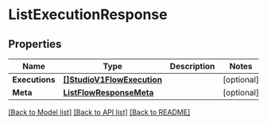 # ListExecutionResponse

## Properties
Name | Type | Description | Notes
------------ | ------------- | ------------- | -------------
**Executions** | [**[]StudioV1FlowExecution**](studio.v1.flow.execution.md) |  |[optional] 
**Meta** | [**ListFlowResponseMeta**](ListFlowResponse_meta.md) |  |[optional] 

[[Back to Model list]](../README.md#documentation-for-models) [[Back to API list]](../README.md#documentation-for-api-endpoints) [[Back to README]](../README.md)


